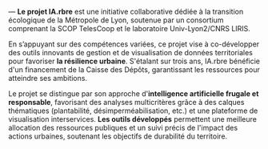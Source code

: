 — **Le projet IA.rbre** est une initiative collaborative dédiée à la transition écologique de la Métropole de Lyon, soutenue par un consortium comprenant la SCOP TelesCoop et le laboratoire Univ-Lyon2/CNRS LIRIS.

En s’appuyant sur des compétences variées, ce projet vise à co-développer des outils innovants de gestion et de visualisation de données territoriales pour favoriser **la résilience urbaine**. S'étalant sur trois ans, IA.rbre bénéficie d'un financement de la Caisse des Dépôts, garantissant les ressources pour atteindre ses ambitions.

Le projet se distingue par son approche d'**intelligence artificielle frugale et responsable**, favorisant des analyses multicritères grâce à des calques thématiques (plantabilité, désimperméabilisation, etc.) et une plateforme de visualisation interservices. **Les outils développés** permettent une meilleure allocation des ressources publiques et un suivi précis de l'impact des actions urbaines, soutenant les objectifs de durabilité du territoire.
